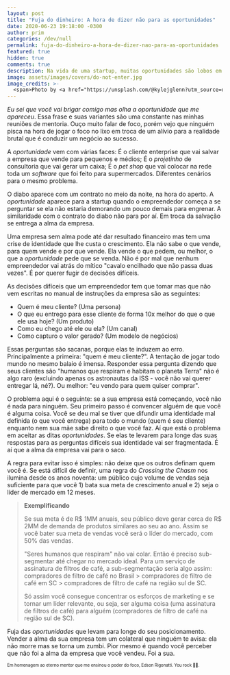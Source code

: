 ```yaml
---
layout: post
title: "Fuja do dinheiro: A hora de dizer não para as oportunidades"
date: 2020-06-23 19:18:00 -0300
author: prim
categories: /dev/null
permalink: fuja-do-dinheiro-a-hora-de-dizer-nao-para-as-oportunidades
featured: true
hidden: true
comments: true
description: Na vida de uma startup, muitas oportunidades são lobos em pele de cordeiro e vão te custar a alma da sua empresa. Para chegar longe é preciso saber dizer não para certas oportunidades.
image: assets/images/covers/do-not-enter.jpg
image_credits: >-
  <span>Photo by <a href="https://unsplash.com/@kylejglenn?utm_source=unsplash&amp;utm_medium=referral&amp;utm_content=creditCopyText">Kyle Glenn</a> on <a href="https://unsplash.com/s/photos/deny?utm_source=unsplash&amp;utm_medium=referral&amp;utm_content=creditCopyText">Unsplash</a></span>
---
```


*Eu sei que você vai brigar comigo mas olha a oportunidade que me apareceu*. Essa frase e suas variantes são uma constante nas minhas reuniões de mentoria. Ouço muito falar de foco, porém vejo que ninguém pisca na hora de jogar o foco no lixo em troca de um alívio para a realidade brutal que é conduzir um negócio ao sucesso.

A *oportunidade* vem com várias faces: É o cliente enterprise que vai salvar a empresa que vende para pequenos e médios; É o *projetinho* de consultoria que vai gerar um caixa; É o *pet shop* que vai colocar na rede toda um *software* que foi feito para supermercados. Diferentes cenários para o mesmo problema.

O diabo aparece com um contrato no meio da noite, na hora do aperto. A *oportunidade* aparece para a startup quando o empreendedor começa a se perguntar se ela não estaria demorando um pouco demais para engrenar. A similaridade com o contrato do diabo não para por aí. Em troca da salvação se entrega a alma da empresa.

Uma empresa sem alma pode até dar resultado financeiro mas tem uma crise de identidade que lhe custa o crescimento. Ela  não sabe o que vende, para quem vende e por que vende. Ela vende o que pedem, ou melhor, o que a *oportunidade* pede que se venda. Não é por mal que nenhum empreendedor vai atrás do mítico "cavalo encilhado que não passa duas vezes". É por querer fugir de decisões difíceis.

As decisões difíceis que um empreendedor tem que tomar mas que não vem escritas no manual de instruções da empresa são as seguintes:

- Quem é meu cliente? (Uma persona)
- O que eu entrego para esse cliente de forma 10x melhor do que o que ele usa hoje? (Um produto)
- Como eu chego até ele ou ela? (Um canal)
- Como capturo o valor gerado? (Um modelo de negócios)

Essas perguntas são sacanas, porque elas te induzem ao erro. Principalmente a primeira: "quem é meu cliente?". A tentação de jogar todo mundo no mesmo balaio é imensa. Responder essa pergunta dizendo que seus clientes são "humanos que respiram e habitam o planeta Terra" não é algo raro (excluindo apenas os astronautas da ISS - você não vai querer entregar lá, né?). Ou melhor: "eu vendo para quem quiser comprar".

O problema aqui é o seguinte: se a sua empresa está começando, você não é nada para ninguém. Seu primeiro passo é convencer alguém de que você é alguma coisa. Você se deu mal se tiver que difundir uma identidade mal definida (o que você entrega) para todo o mundo (quem é seu cliente) enquanto nem sua mãe sabe direito o que você faz. Aí que está o problema em aceitar as ditas *oportunidades*. Se elas te levarem para longe das suas respostas para as perguntas difíceis sua identidade vai ser fragmentada. É aí que a alma da empresa vai para o saco.

A regra para evitar isso é simples: não deixe que os outros definam quem você é. Se está difícil de definir, uma regra do *Crossing the Chasm* nos ilumina desde os anos noventa: um público cujo volume de vendas seja suficiente para que você 1) bata sua meta de crescimento anual e 2) seja o líder de mercado em 12 meses.

> **Exemplificando**
>
> Se sua meta é de R$ 1MM anuais, seu público deve gerar cerca de R$ 2MM de demanda de produtos similares ao seu ao ano. Assim se você bater sua meta de vendas você será o líder do mercado, com 50% das vendas.
>
> "Seres humanos que respiram" não vai colar. Então é preciso sub-segmentar até chegar no mercado ideal. Para um serviço de assinatura de filtros de café, a sub-segmentação seria algo assim: compradores de filtro de café no Brasil > compradores de filtro de café em SC > compradores de filtro de café na região sul de SC.
>
> Só assim você consegue concentrar os esforços de marketing e se tornar um líder relevante, ou seja, ser alguma coisa (uma assinatura de filtros de café) para alguém (compradores de filtro de café na região sul de SC).

Fuja das *oportunidades* que levam para longe do seu posicionamento. Vender a alma da sua empresa tem um colateral que ninguém te avisa: ela não morre mas se torna um zumbi. Pior mesmo é quando você perceber que não foi a alma da empresa que você vendeu. Foi a sua.

<small><small>Em homenagem ao eterno mentor que me ensinou o poder do foco, Edson Rigonatti. You rock 🤘🏻.</small></small>
